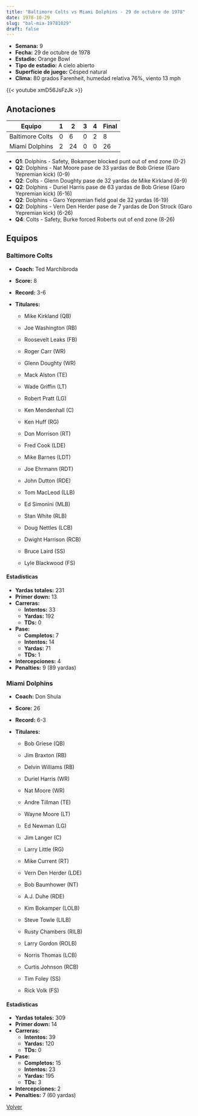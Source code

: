 ```yaml
---
title: "Baltimore Colts vs Miami Dolphins - 29 de octubre de 1978"
date: 1978-10-29
slug: "bal-mia-19781029"
draft: false
---
```


- **Semana:** 9
- **Fecha:** 29 de octubre de 1978
- **Estadio:** Orange Bowl
- **Tipo de estadio:** A cielo abierto
- **Superficie de juego:** Césped natural
- **Clima:** 80 grados Farenheit, humedad relativa 76%, viento 13 mph


{{< youtube xmD56JsFzJk >}}


## Anotaciones
| Equipo | 1 | 2 | 3 | 4 | Final |
|--------|---|---|---|---|-------|
| Baltimore Colts  | 0 | 6 | 0 | 2  | 8 |
| Miami Dolphins  | 2 | 24 | 0 | 0  | 26 |
- **Q1**: Dolphins - Safety, Bokamper blocked punt out of end zone (0-2)
- **Q2**: Dolphins - Nat Moore pase de 33 yardas de Bob Griese (Garo Yepremian kick) (0-9)
- **Q2**: Colts - Glenn Doughty pase de 32 yardas de Mike Kirkland (6-9)
- **Q2**: Dolphins - Duriel Harris pase de 63 yardas de Bob Griese (Garo Yepremian kick) (6-16)
- **Q2**: Dolphins - Garo Yepremian field goal de 32 yardas (6-19)
- **Q2**: Dolphins - Vern Den Herder pase de 7 yardas de Don Strock (Garo Yepremian kick) (6-26)
- **Q4**: Colts - Safety, Burke forced Roberts out of end zone (8-26)


## Equipos


### Baltimore Colts
* **Coach:** Ted Marchibroda
* **Score:** 8
* **Record:** 3-6
* **Titulares:** 

  * Mike Kirkland (QB) 

  * Joe Washington (RB) 

  * Roosevelt Leaks (FB) 

  * Roger Carr (WR) 

  * Glenn Doughty (WR) 

  * Mack Alston (TE) 

  * Wade Griffin (LT) 

  * Robert Pratt (LG) 

  * Ken Mendenhall (C) 

  * Ken Huff (RG) 

  * Don Morrison (RT) 

  * Fred Cook (LDE) 

  * Mike Barnes (LDT) 

  * Joe Ehrmann (RDT) 

  * John Dutton (RDE) 

  * Tom MacLeod (LLB) 

  * Ed Simonini (MLB) 

  * Stan White (RLB) 

  * Doug Nettles (LCB) 

  * Dwight Harrison (RCB) 

  * Bruce Laird (SS) 

  * Lyle Blackwood (FS) 

#### Estadísticas
* **Yardas totales:** 231
* **Primer down:** 13
* **Carreras:**
  * **Intentos:** 33
  * **Yardas:** 192
  * **TDs:** 0
* **Pase:**
  * **Completos:** 7
  * **Intentos:** 14
  * **Yardas:** 71
  * **TDs:** 1
* **Intercepciones:** 4
* **Penalties:** 9 (89 yardas)

### Miami Dolphins
* **Coach:** Don Shula
* **Score:** 26
* **Record:** 6-3
* **Titulares:** 

  * Bob Griese (QB) 

  * Jim Braxton (RB) 

  * Delvin Williams (RB) 

  * Duriel Harris (WR) 

  * Nat Moore (WR) 

  * Andre Tillman (TE) 

  * Wayne Moore (LT) 

  * Ed Newman (LG) 

  * Jim Langer (C) 

  * Larry Little (RG) 

  * Mike Current (RT) 

  * Vern Den Herder (LDE) 

  * Bob Baumhower (NT) 

  * A.J. Duhe (RDE) 

  * Kim Bokamper (LOLB) 

  * Steve Towle (LILB) 

  * Rusty Chambers (RILB) 

  * Larry Gordon (ROLB) 

  * Norris Thomas (LCB) 

  * Curtis Johnson (RCB) 

  * Tim Foley (SS) 

  * Rick Volk (FS) 

#### Estadísticas
* **Yardas totales:** 309
* **Primer down:** 14
* **Carreras:**
  * **Intentos:** 39
  * **Yardas:** 120
  * **TDs:** 0
* **Pase:**
  * **Completos:** 15
  * **Intentos:** 23
  * **Yardas:** 195
  * **TDs:** 3
* **Intercepciones:** 2
* **Penalties:** 7 (60 yardas)


[Volver](/historia/1978)
